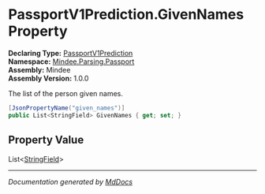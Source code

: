 ﻿<!--  
  <auto-generated>   
    The contents of this file were generated by a tool.  
    Changes to this file may be list if the file is regenerated  
  </auto-generated>   
-->

# PassportV1Prediction.GivenNames Property

**Declaring Type:** [PassportV1Prediction](../index.md)  
**Namespace:** [Mindee.Parsing.Passport](../../index.md)  
**Assembly:** Mindee  
**Assembly Version:** 1.0.0

The list of the person given names.

```csharp
[JsonPropertyName("given_names")]
public List<StringField> GivenNames { get; set; }
```

## Property Value

List\<[StringField](../../../Common/StringField/index.md)\>

___

*Documentation generated by [MdDocs](https://github.com/ap0llo/mddocs)*
